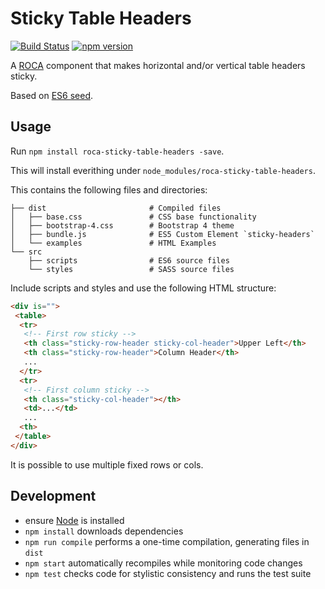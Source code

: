 Sticky Table Headers
====================

[![Build Status](https://travis-ci.org/roca-components/sticky-table-headers.svg?branch=master)](https://travis-ci.org/roca-components/sticky-table-headers)
[![npm version](https://badge.fury.io/js/roca-sticky-table-headers.svg)](https://www.npmjs.com/package/roca-sticky-table-headers)

A [ROCA](http://roca-style.org) component that makes horizontal and/or vertical
table headers sticky.

Based on [ES6 seed](https://github.com/FND/es6-seed).

Usage
-----

Run `npm install roca-sticky-table-headers -save`.

This will install everithing under `node_modules/roca-sticky-table-headers`.

This contains the following files and directories:

```
├── dist                       # Compiled files
│   ├── base.css               # CSS base functionality
│   ├── bootstrap-4.css        # Bootstrap 4 theme
│   ├── bundle.js              # ES5 Custom Element `sticky-headers`
│   └── examples               # HTML Examples
└── src
    ├── scripts                # ES6 source files
    └── styles                 # SASS source files
```

Include scripts and styles and use the following HTML structure:

```html
<div is="">
 <table>
  <tr>
   <!-- First row sticky -->
   <th class="sticky-row-header sticky-col-header">Upper Left</th>
   <th class="sticky-row-header">Column Header</th>
   ...
  </tr>
  <tr>
   <!-- First column sticky -->
   <th class="sticky-col-header"></th>
   <td>...</td>
   ...
  <th>
 </table>
</div>
```

It is possible to use multiple fixed rows or cols.

Development
-----------

* ensure [Node](http://nodejs.org) is installed
* `npm install` downloads dependencies
* `npm run compile` performs a one-time compilation, generating files in `dist`
* `npm start` automatically recompiles while monitoring code changes
* `npm test` checks code for stylistic consistency and runs the test suite
